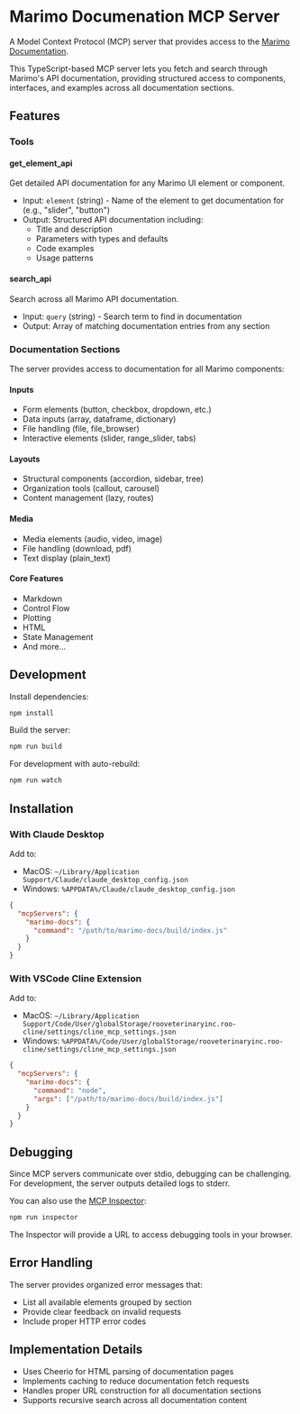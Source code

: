 # Marimo Documenation MCP Server

A Model Context Protocol (MCP) server that provides access to the [Marimo Documentation](https://docs.marimo.io).

This TypeScript-based MCP server lets you fetch and search through Marimo's API documentation, providing structured access to components, interfaces, and examples across all documentation sections.

## Features

### Tools

#### get_element_api
Get detailed API documentation for any Marimo UI element or component.
- Input: `element` (string) - Name of the element to get documentation for (e.g., "slider", "button")
- Output: Structured API documentation including:
  - Title and description
  - Parameters with types and defaults
  - Code examples
  - Usage patterns

#### search_api
Search across all Marimo API documentation.
- Input: `query` (string) - Search term to find in documentation
- Output: Array of matching documentation entries from any section

### Documentation Sections

The server provides access to documentation for all Marimo components:

#### Inputs
- Form elements (button, checkbox, dropdown, etc.)
- Data inputs (array, dataframe, dictionary)
- File handling (file, file_browser)
- Interactive elements (slider, range_slider, tabs)

#### Layouts
- Structural components (accordion, sidebar, tree)
- Organization tools (callout, carousel)
- Content management (lazy, routes)

#### Media
- Media elements (audio, video, image)
- File handling (download, pdf)
- Text display (plain_text)

#### Core Features
- Markdown
- Control Flow
- Plotting
- HTML
- State Management
- And more...

## Development

Install dependencies:
```bash
npm install
```

Build the server:
```bash
npm run build
```

For development with auto-rebuild:
```bash
npm run watch
```

## Installation

### With Claude Desktop

Add to: 
- MacOS: `~/Library/Application Support/Claude/claude_desktop_config.json`
- Windows: `%APPDATA%/Claude/claude_desktop_config.json`

```json
{
  "mcpServers": {
    "marimo-docs": {
      "command": "/path/to/marimo-docs/build/index.js"
    }
  }
}
```

### With VSCode Cline Extension

Add to: 
- MacOS: `~/Library/Application Support/Code/User/globalStorage/rooveterinaryinc.roo-cline/settings/cline_mcp_settings.json`
- Windows: `%APPDATA%/Code/User/globalStorage/rooveterinaryinc.roo-cline/settings/cline_mcp_settings.json`

```json
{
  "mcpServers": {
    "marimo-docs": {
      "command": "node",
      "args": ["/path/to/marimo-docs/build/index.js"]
    }
  }
}
```

## Debugging

Since MCP servers communicate over stdio, debugging can be challenging. For development, the server outputs detailed logs to stderr.

You can also use the [MCP Inspector](https://github.com/modelcontextprotocol/inspector):

```bash
npm run inspector
```

The Inspector will provide a URL to access debugging tools in your browser.

## Error Handling

The server provides organized error messages that:
- List all available elements grouped by section
- Provide clear feedback on invalid requests
- Include proper HTTP error codes

## Implementation Details

- Uses Cheerio for HTML parsing of documentation pages
- Implements caching to reduce documentation fetch requests
- Handles proper URL construction for all documentation sections
- Supports recursive search across all documentation content
